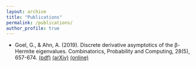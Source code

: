 ```yaml
---
layout: archive
title: "Publications"
permalink: /publications/
author_profile: true
---
```


* Goel, G., & Ahn, A. (2019). Discrete derivative asymptotics of the β-Hermite eigenvalues. Combinatorics, Probability and Computing, 28(5), 657-674.
[(pdf)](/files/1809.06804.pdf) [(arXiv)](https://arxiv.org/abs/1809.06804) [(online)](https://doi.org/10.1017/S0963548319000087)
